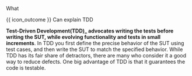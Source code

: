 <span id="title">What</span>

<span id="prereqs"></span>

<span id="outcomes">{{ icon_outcome }} Can explain TDD</span>

<div id="body">

**Test-Driven Development(TDD)_ advocates writing the tests before writing the SUT, while evolving functionality and tests in small increments**. In TDD you first define the precise behavior of the SUT using test cases, and then write the SUT to match the specified behavior. While TDD has its fair share of detractors, there are many who consider it a good way to reduce defects. One big advantage of TDD is that it guarantees the code is testable.

</div>

<div id="extras">

<include src="exercises.md" />

</div>
